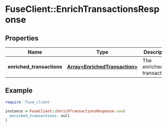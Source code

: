 # FuseClient::EnrichTransactionsResponse

## Properties

| Name | Type | Description | Notes |
| ---- | ---- | ----------- | ----- |
| **enriched_transactions** | [**Array&lt;EnrichedTransaction&gt;**](EnrichedTransaction.md) | The enriched transactions. | [optional] |

## Example

```ruby
require 'fuse_client'

instance = FuseClient::EnrichTransactionsResponse.new(
  enriched_transactions: null
)
```

